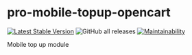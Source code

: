 # pro-mobile-topup-opencart

[![Latest Stable Version](https://img.shields.io/github/v/release/brokeyourbike/pro-mobile-topup-opencart)](https://github.com/brokeyourbike/pro-mobile-topup-opencart/releases)
![GitHub all releases](https://img.shields.io/github/downloads/brokeyourbike/pro-mobile-topup-opencart/total?color=blue)
[![Maintainability](https://api.codeclimate.com/v1/badges/c1dabd972602c8d3c991/maintainability)](https://codeclimate.com/github/brokeyourbike/pro-mobile-topup-opencart/maintainability)

Mobile top up module
